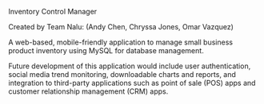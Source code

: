 Inventory Control Manager

Created by Team Nalu:
(Andy Chen, Chryssa Jones, Omar Vazquez)

A web-based, mobile-friendly application to manage small business product inventory using MySQL for database management. 

Future development of this application would include user authentication, social media trend monitoring, downloadable charts and reports, and integration to third-party applications such as point of sale (POS) apps and customer relationship management (CRM) apps.





